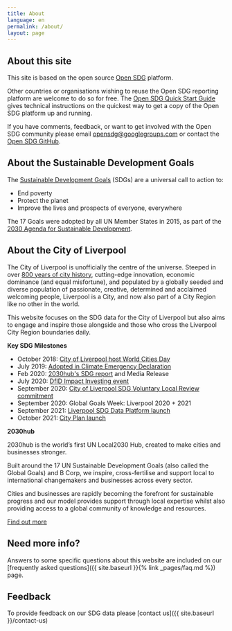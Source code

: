 ```yaml
---
title: About
language: en
permalink: /about/
layout: page
---
```


## About this site
This site is based on the open source [Open SDG](https://open-sdg.org/) platform.
    
Other countries or organisations wishing to reuse the Open SDG reporting platform are welcome to do so for free. The [Open SDG Quick Start Guide](https://open-sdg.readthedocs.io/en/latest/quick-start/) gives technical instructions on the quickest way to get a copy of the Open SDG platform up and running.

If you have comments, feedback, or want to get involved with the Open SDG community please email <opensdg@googlegroups.com> or contact the [Open SDG GitHub](https://github.com/open-sdg/open-sdg).



## About the Sustainable Development Goals
The [Sustainable Development Goals](https://www.un.org/sustainabledevelopment) (SDGs) are a universal call to action to:
- End poverty
- Protect the planet
- Improve the lives and prospects of everyone, everywhere

The 17 Goals were adopted by all UN Member States in 2015, as part of the [2030 Agenda for Sustainable Development](https://sustainabledevelopment.un.org/post2015/transformingourworld).



## About the City of Liverpool
The City of Liverpool is unofficially the centre of the universe. Steeped in over [800 years of city history](https://www.visitliverpool.com/things-to-do/maritime-and-heritage/history-of-liverpool), cutting-edge innovation, economic dominance (and equal misfortune), and populated by a globally seeded and diverse population of passionate, creative, determined and acclaimed welcoming people, Liverpool is a City, and now also part of a City Region like no other in the world.
 
This website focuses on the SDG data for the City of Liverpool but also aims to engage and inspire those alongside and those who cross the Liverpool City Region boundaries daily.


**Key SDG Milestones**
- October 2018: [City of Liverpool host World Cities Day](https://liverpoolexpress.co.uk/liverpool-to-host-2018-world-cities-day/)
- July 2019: [Adopted in Climate Emergency Declaration](https://the2030hub.com/liverpool-declares-climate-emergency-and-sdg-commitment/)
- Feb 2020: [2030hub's SDG report](https://the2030hub.com/liverpool-pledges-commitment-to-un-sustainable-development-goals/) and Media Release
- July 2020: [DfID Impact Investing event](https://www.liverpoolbidcompany.com/impact-investing-for-the-local-and-global-goals/)
- September 2020: [City of Liverpool SDG Voluntary Local Review commitment](https://the2030hub.com/city-of-liverpool-pledges-to-report-on-sdg-progress/)
- September 2020: Global Goals Week: Liverpool 2020 + 2021
- September 2021: [Liverpool SDG Data Platform launch](https://the2030hub.com/city-of-liverpool-joins-sustainability-pioneers/)
- October 2021: [City Plan launch](https://cityplanliverpool.co.uk/)


**2030hub**

2030hub is the world’s first UN Local2030 Hub, created to make cities and businesses stronger.

Built around the 17 UN Sustainable Development Goals (also called the Global Goals) and B Corp, we inspire, cross-fertilise and support local to international changemakers and businesses across every sector.

Cities and businesses are rapidly becoming the forefront for sustainable progress and our model provides support through local expertise whilst also providing access to a global community of knowledge and resources.

[Find out more](https://the2030hub.com/)



## Need more info?
Answers to some specific questions about this website are included on our [frequently asked questions]({{ site.baseurl }}{% link _pages/faq.md %}) page.

## Feedback
To provide feedback on our SDG data please [contact us]({{ site.baseurl }}/contact-us)

